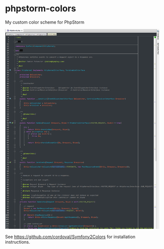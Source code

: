 phpstorm-colors
===============

My custom color scheme for PhpStorm

![Preview](https://raw.githubusercontent.com/colinodell/phpstorm-colors/master/screenshot.png)

See https://github.com/cordoval/Symfony2Colors for installation instructions.